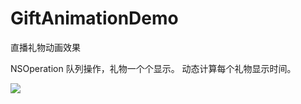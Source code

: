 # GiftAnimationDemo
直播礼物动画效果

NSOperation 队列操作，礼物一个个显示。
动态计算每个礼物显示时间。

![](https://github.com/cjq002/GiftAnimationDemo/raw/master/Medid/demo.gif) 
